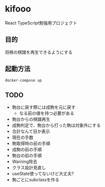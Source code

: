 # kifooo
React TypeScript勉強用プロジェクト

## 目的
将棋の棋譜を再生できるようにする

## 起動方法

```
docker-compose up
```

## TODO
* 駒台に戻す際には成駒を元に戻す
  * なる前の値を持つ必要がある
* 駒台からの棋譜再生
* 成駒判定で、駒台から打った駒は対象外にする
* 合計なんて目か表示
* 現在の手数
* 駒取得時の前の手順
* 成駒の前の手順
* 駒台の前の手順
* Warning除去
* クラス設計見直し
* useState使ってないけど大丈夫?
* 駒ごとにsubclassを作る
